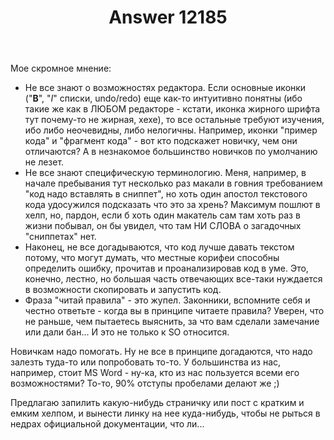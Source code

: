 ﻿---
title: "Answer 12185"
se.owner.user_id: 290668
se.owner.display_name: "Инквизитор"
se.owner.link: "https://ru.meta.stackoverflow.com/users/290668/%d0%98%d0%bd%d0%ba%d0%b2%d0%b8%d0%b7%d0%b8%d1%82%d0%be%d1%80"
se.answer_id: 12185
se.question_id: 12162
se.post_type: answer
se.is_accepted: False
---
<p>Мое скромное мнение:</p>
<ul>
<li>Не все знают о возможностях редактора. Если основные иконки (&quot;<strong>B</strong>&quot;, &quot;<em>I</em>&quot; списки, undo/redo) еще как-то интуитивно понятны (ибо такие же как в ЛЮБОМ редакторе - кстати, иконка жирного шрифта тут почему-то не жирная, хехе), то все остальные требуют изучения, ибо либо неочевидны, либо нелогичны. Например, иконки &quot;пример кода&quot; и &quot;фрагмент кода&quot; - вот кто подскажет новичку, чем они отличаются? А в незнакомое большинство новичков по умолчанию не лезет.</li>
<li>Не все знают специфическую терминологию. Меня, например, в начале пребывания тут несколько раз макали в говния требованием &quot;код надо вставлять в сниппет&quot;, но хоть один апостол текстового кода удосужился подсказать что это за хрень? Максимум пошлют в хелп, но, пардон, если б хоть один макатель сам там хоть раз в жизни побывал, он бы увидел, что там НИ СЛОВА о загадочных &quot;сниппетах&quot; нет.</li>
<li>Наконец, не все догадываются, что код лучше давать текстом потому, что могут думать, что местные корифеи способны определить ошибку, прочитав и проанализировав код в уме. Это, конечно, лестно, но большая часть отвечающих все-таки нуждается в возможности скопировать и запустить код.</li>
<li>Фраза &quot;читай правила&quot; - это жупел. Законники, вспомните себя и честно ответьте - когда вы в принципе читаете правила? Уверен, что не раньше, чем пытаетесь выяснить, за что вам сделали замечание или дали бан... И это не только к SO относится.</li>
</ul>
<p>Новичкам надо помогать. Ну не все в принципе догадаются, что надо залезть туда-то или попробовать то-то. У большинства из нас, например, стоит MS Word - ну-ка, кто из нас пользуется всеми его возможностями? То-то, 90% отступы пробелами делают же ;)</p>
<p>Предлагаю запилить какую-нибудь страничку или пост с кратким и емким хелпом, и вынести линку на нее куда-нибудь, чтобы не рыться в недрах официальной документации, что ли...</p>
